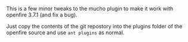 This is a few minor tweaks to the mucho plugin to make it work with
openfire 3.7.1 (and fix a bug).

Just copy the contents of the git repostory into the plugins folder of
the openfire source and use `ant plugins` as normal.
